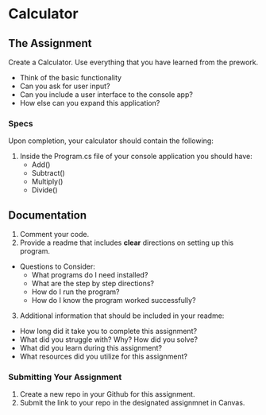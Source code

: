 # Calculator 

## The Assignment
Create a Calculator. Use everything that you have learned from the prework. 
- Think of the basic functionality
- Can you ask for user input?
- Can you include a user interface to the console app?
- How else can you expand this application? 

### Specs
Upon completion, your calculator should contain the following:
1. Inside the Program.cs file of your console application you should have:
	- Add()
	- Subtract()
	- Multiply()
	- Divide()

## Documentation
1. Comment your code. 
2. Provide a readme that includes **clear** directions on setting up this program.
  - Questions to Consider:
    - What programs do I need installed?
    - What are the step by step directions?
    - How do I run the program? 
    - How do I know the program worked successfully?
3. Additional information that should be included in your readme:
  - How long did it take you to complete this assignment?
  - What did you struggle with? Why? How did you solve?
  - What did you learn during this assignment?
  - What resources did you utilize for this assignment?

### Submitting Your Assignment
1. Create a new repo in your Github for this assignment.
2. Submit the link to your repo in the designated assignmnet in Canvas.  